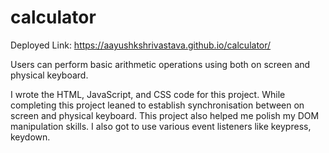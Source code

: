 # calculator

Deployed Link: https://aayushkshrivastava.github.io/calculator/

Users can perform basic arithmetic operations using both on screen and physical keyboard.

I wrote the HTML, JavaScript, and CSS code for this project. While completing this project leaned to establish synchronisation between on screen and physical keyboard. This project also helped me polish my DOM manipulation skills. I also got to use various event listeners like keypress, keydown.
